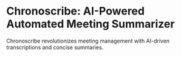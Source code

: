 # Chronoscribe: AI-Powered Automated Meeting Summarizer
Chronoscribe revolutionizes meeting management with AI-driven transcriptions and concise summaries.
